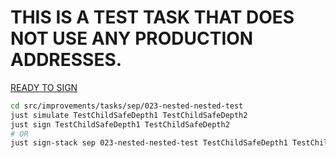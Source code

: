 # THIS IS A TEST TASK THAT DOES NOT USE ANY PRODUCTION ADDRESSES.

[READY TO SIGN]()

```bash
cd src/improvements/tasks/sep/023-nested-nested-test
just simulate TestChildSafeDepth1 TestChildSafeDepth2
just sign TestChildSafeDepth1 TestChildSafeDepth2
# OR
just sign-stack sep 023-nested-nested-test TestChildSafeDepth1 TestChildSafeDepth2
```
